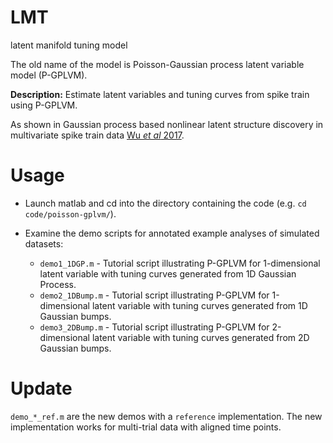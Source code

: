 # LMT
latent manifold tuning model

The old name of the model is Poisson-Gaussian process latent variable model (P-GPLVM). 

**Description:** Estimate latent variables and tuning curves from spike train using P-GPLVM.

As shown in
Gaussian process based nonlinear latent structure discovery in multivariate spike train data
[Wu *et al* 2017](http://papers.nips.cc/paper/6941-gaussian-process-based-nonlinear-latent-structure-discovery-in-multivariate-spike-train-data).

Usage
=====

* Launch matlab and cd into the directory containing the code
 (e.g. `cd code/poisson-gplvm/`).

* Examine the demo scripts for annotated example analyses of simulated
datasets: 
	*  `demo1_1DGP.m` - Tutorial script illustrating P-GPLVM for 1-dimensional latent variable with tuning curves generated from 1D Gaussian Process.
	*  `demo2_1DBump.m` - Tutorial script illustrating P-GPLVM for 1-dimensional latent variable with tuning curves generated from 1D Gaussian bumps.
	* `demo3_2DBump.m` - Tutorial script illustrating P-GPLVM for 2-dimensional latent variable with tuning curves generated from 2D Gaussian bumps.

Update
=====
`demo_*_ref.m` are the new demos with a `reference` implementation. The new implementation works for multi-trial data with aligned time points.



